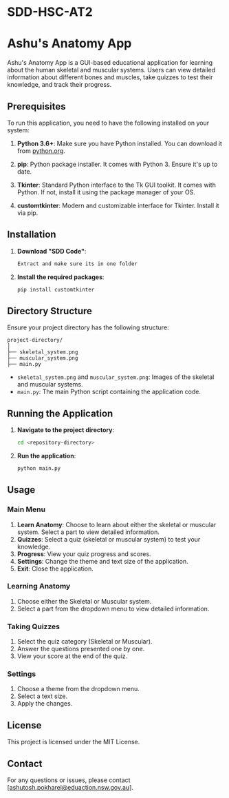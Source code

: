 # SDD-HSC-AT2

# Ashu's Anatomy App

Ashu's Anatomy App is a GUI-based educational application for learning about the human skeletal and muscular systems. Users can view detailed information about different bones and muscles, take quizzes to test their knowledge, and track their progress.

## Prerequisites

To run this application, you need to have the following installed on your system:

1. **Python 3.6+**: Make sure you have Python installed. You can download it from [python.org](https://www.python.org/downloads/).

2. **pip**: Python package installer. It comes with Python 3. Ensure it's up to date.

3. **Tkinter**: Standard Python interface to the Tk GUI toolkit. It comes with Python. If not, install it using the package manager of your OS.

4. **customtkinter**: Modern and customizable interface for Tkinter. Install it via pip.

## Installation

1. **Download "SDD Code"**:
   ```sh
   Extract and make sure its in one folder
   ```

2. **Install the required packages**:
   ```sh
   pip install customtkinter
   ```

## Directory Structure

Ensure your project directory has the following structure:

```
project-directory/
│
├── skeletal_system.png
├── muscular_system.png
├── main.py
```

- `skeletal_system.png` and `muscular_system.png`: Images of the skeletal and muscular systems.
- `main.py`: The main Python script containing the application code.

## Running the Application

1. **Navigate to the project directory**:
   ```sh
   cd <repository-directory>
   ```

2. **Run the application**:
   ```sh
   python main.py
   ```

## Usage

### Main Menu

1. **Learn Anatomy**: Choose to learn about either the skeletal or muscular system. Select a part to view detailed information.
2. **Quizzes**: Select a quiz (skeletal or muscular system) to test your knowledge.
3. **Progress**: View your quiz progress and scores.
4. **Settings**: Change the theme and text size of the application.
5. **Exit**: Close the application.

### Learning Anatomy

1. Choose either the Skeletal or Muscular system.
2. Select a part from the dropdown menu to view detailed information.

### Taking Quizzes

1. Select the quiz category (Skeletal or Muscular).
2. Answer the questions presented one by one.
3. View your score at the end of the quiz.

### Settings

1. Choose a theme from the dropdown menu.
2. Select a text size.
3. Apply the changes.

## License

This project is licensed under the MIT License.

## Contact

For any questions or issues, please contact [ashutosh.pokharel@eduaction.nsw.gov.au].


